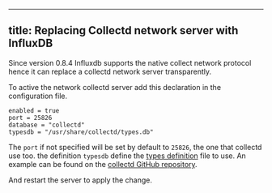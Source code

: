 
---
title: Replacing Collectd network server with InfluxDB
---

Since version 0.8.4 Influxdb supports the native collect network protocol hence it can replace a collectd network server transparently.

To active the network collectd server add this declaration in the configuration file.
```[input_plugins.collectd]
enabled = true
port = 25826
database = "collectd"
typesdb = "/usr/share/collectd/types.db"
```

The ```port``` if not specified will be set by default to ```25826```, the one that collectd use too.
the definition ```typesdb``` define the [types definition](https://collectd.org/documentation/manpages/types.db.5.shtml) file to use. An example can be found on the [collectd GitHub repository](https://github.com/collectd/collectd/blob/master/src/types.db).

And restart the server to apply the change.
